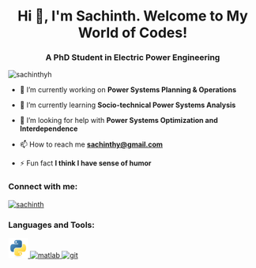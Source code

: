 <h1 align="center">Hi 👋, I'm Sachinth. Welcome to My World of Codes!</h1>
<h3 align="center">A PhD Student in Electric Power Engineering</h3>

<p align="left"> <img src="https://komarev.com/ghpvc/?username=sachinthyh&label=Profile%20views&color=0e75b6&style=flat" alt="sachinthyh" /> </p>

- 🔭 I’m currently working on **Power Systems Planning & Operations**

- 🌱 I’m currently learning **Socio-technical Power Systems Analysis**

- 🤝 I’m looking for help with **Power Systems Optimization and Interdependence**

- 📫 How to reach me **sachinthy@gmail.com**

- ⚡ Fun fact **I think I have sense of humor**

<h3 align="left">Connect with me:</h3>
<p align="left">
<a href="https://linkedin.com/in/sachinth" target="blank"><img align="center" src="https://raw.githubusercontent.com/rahuldkjain/github-profile-readme-generator/master/src/images/icons/Social/linked-in-alt.svg" alt="sachinth" height="30" width="40" /></a>
</p>

<h3 align="left">Languages and Tools:</h3>
<p align="left"> <a href="https://www.python.org" target="_blank" rel="noreferrer"> <img src="https://raw.githubusercontent.com/devicons/devicon/master/icons/python/python-original.svg" alt="python" width="40" height="40"/> </a> <a href="https://www.mathworks.com/" target="_blank" rel="noreferrer"> <img src="https://upload.wikimedia.org/wikipedia/commons/2/21/Matlab_Logo.png" alt="matlab" width="40" height="40"/> </a> <a href="https://git-scm.com/" target="_blank" rel="noreferrer"> <img src="https://www.vectorlogo.zone/logos/git-scm/git-scm-icon.svg" alt="git" width="40" height="40"/> </a></p>
